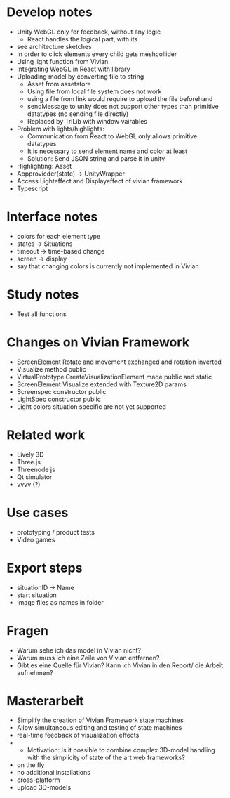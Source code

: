 # Develop notes

- Unity WebGL only for feedback, without any logic 
  - React handles the logical part, with its 
- see architecture sketches
- In order to click elements every child gets meshcollider
- Using light function from Vivian
- Integrating WebGL in React with library
- Uploading model by converting file to string
  - Asset from assetstore
  - Using file from local file system does not work
  - using a file from link would require to upload the file beforehand
  - sendMessage to unity does not support other types than primitive datatypes (no sending file directly) 
  - Replaced by TriLib with window vairables
- Problem with lights/highlights:
  - Communication from React to WebGL only allows primitive datatypes 
  - It is necessary to send element name and color at least
  - Solution: Send JSON string and parse it in unity
- Highlighting: Asset
- Appprovicder(state) -> UnityWrapper
- Access Lighteffect and Displayeffect of vivian framework
- Typescript

# Interface notes

- colors for each element type
- states -> Situations
- timeout -> time-based change
- screen -> display
- say that changing colors is currently not implemented in Vivian


# Study notes
- Test all functions 

# Changes on Vivian Framework
- ScreenElement Rotate and movement exchanged and rotation inverted
- Visualize method public
- VirtualPrototype.CreateVisualizationElement made public and static
- ScreenElement Visualize extended with Texture2D params
- Screenspec constructor public
- LightSpec constructor public
- Light colors situation specific are not yet supported

# Related work
- Lively 3D
- Three.js
- Threenode js
- Qt simulator
- vvvv (?)

# Use cases
- prototyping / product tests
- Video games

# Export steps
- situationID -> Name
- start situation
- Image files as names in folder
  
# Fragen
- Warum sehe ich das model in Vivian nicht?
- Warum muss ich eine Zeile von Vivian entfernen?
- Gibt es eine Quelle für Vivian? Kann ich Vivian in den Report/ die Arbeit aufnehmen?

# Masterarbeit 
- Simplify the creation of Vivian Framework state machines
- Allow simultaneous editing and testing of state machines
- real-time feedback of visualization effects
- - Motivation: Is it possible to combine complex 3D-model handling with the simplicity of state of the art web frameworks?
- on the fly
- no additional installations
- cross-platform
- upload 3D-models